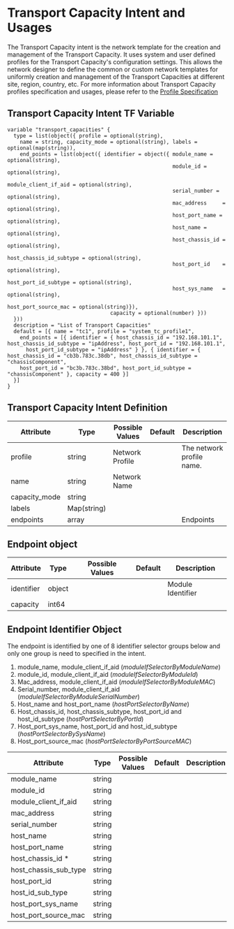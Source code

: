 # Transport Capacity Intent and Usages
The Transport Capacity intent is the network template for the creation and management of the Transport Capacity. It uses system and user defined profiles for the Transport Capacity's configuration settings. This allows the network designer to define the common or custom network templates for uniformly creation and management of the Transport Capacities at different site, region, country, etc. For more information about Transport Capacity profiles specification and usages, please refer to the [Profile Specification](https://bitbucket.infinera.com/projects/MAR/repos/terraform-ipm-modules/browse/transport-capacity-service/Profiles.md)
## Transport Capacity Intent TF Variable
```
variable "transport_capacities" {
  type = list(object({ profile = optional(string),
    name = string, capacity_mode = optional(string), labels = optional(map(string)),
    end_points = list(object({ identifier = object({ module_name = optional(string), 
                                                     module_id = optional(string), 
                                                     module_client_if_aid = optional(string),
                                                     serial_number = optional(string),
                                                     mac_address     = optional(string), 
                                                     host_port_name = optional(string), 
                                                     host_name = optional(string),
                                                     host_chassis_id = optional(string), 
                                                     host_chassis_id_subtype = optional(string),
                                                     host_port_id    = optional(string), 
                                                     host_port_id_subtype = optional(string),
                                                     host_sys_name   = optional(string), 
                                                     host_port_source_mac = optional(string)}),
                                 capacity = optional(number) }))
  }))
  description = "List of Transport Capacities"
  default = [{ name = "tc1", profile = "system_tc_profile1",
    end_points = [{ identifier = { host_chassis_id = "192.168.101.1", host_chassis_id_subtype = "ipAddress", host_port_id = "192.168.101.1",
      host_port_id_subtype = "ipAddress" } }, { identifier = { host_chassis_id = "cb3b.783c.38db", host_chassis_id_subtype = "chassisComponent",
    host_port_id = "bc3b.783c.38bd", host_port_id_subtype = "chassisComponent" }, capacity = 400 }]
  }]
}
```
## Transport Capacity Intent Definition
| Attribute               | Type   | Possible Values     | Default   | Description                                   |
|-------------------------|--------|---------------------|-----------|-----------------------------------------------|
| profile                 | string | Network Profile     |           |  The network profile name.                    |
| name            | string | Network Name        |           |                                               |
| capacity_mode            | string |      |     |                                               |
| labels | Map(string) |     |  |                                   |
| endpoints              | array |   |           |  Endpoints                                             |

## Endpoint object

| Attribute               | Type   | Possible Values | Default   | Description                                   |
|-------------------------|--------|-----------------|-----------|-----------------------------------------------|
| identifier              | object |                 |           | Module Identifier     |
| capacity              | int64 |         |         |                                               |

## Endpoint Identifier Object
The endpoint is identified by one of 8 identifier selector groups below and only one group is need to specified in the intent. 
  1. module_name, module_client_if_aid (*moduleIfSelectorByModuleName*)
  2. module_id, module_client_if_aid (*moduleIfSelectorByModuleId*)
  3. Mac_address, module_client_if_aid (*moduleIfSelectorByModuleMAC*)
  4. Serial_number, module_client_if_aid (*moduleIfSelectorByModuleSerialNumber*)
  5. Host_name and  host_port_name (*hostPortSelectorByName*)
  6. Host_chassis_id, host_chassis_subtype, host_port_id and host_id_subtype (*hostPortSelectorByPortId*)
  7. Host_port_sys_name, host_port_id and host_id_subtype (*hostPortSelectorBySysName*)
  8. Host_port_source_mac (*hostPortSelectorByPortSourceMAC*)

| Attribute               | Type   | Possible Values | Default   | Description                                   |
|-------------------------|--------|-----------------|-----------|-----------------------------------------------|
| module_name                 | string |               |           |     |
| module_id                   | string |               |           | |
| module_client_if_aid     | string |   |   |    |
| mac_address          | string |               |           |   |
| serial_number        | string |               |           |  |
| host_name            | string |               |           |    |
| host_port_name       | string |               |           |  |
| host_chassis_id *     | string |               |           |  |
| host_chassis_sub_type  | string |             |           |  |
| host_port_id       | string |               |           |  |
| host_id_sub_type   | string |               |           |   |
| host_port_sys_name  | string |               |           |    |
| host_port_source_mac| string |               |           |   |